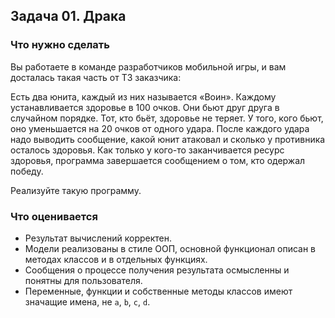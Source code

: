 ## Задача 01. Драка
### Что нужно сделать
Вы работаете в команде разработчиков мобильной игры, 
и вам досталась такая часть от ТЗ заказчика:

Есть два юнита, каждый из них называется «Воин». 
Каждому устанавливается здоровье в 100 очков. 
Они бьют друг друга в случайном порядке. 
Тот, кто бьёт, здоровье не теряет. У того, кого бьют, 
оно уменьшается на 20 очков от одного удара. 
После каждого удара надо выводить сообщение,
какой юнит атаковал и сколько у противника осталось здоровья. 
Как только у кого-то заканчивается ресурс здоровья, 
программа завершается сообщением о том, кто одержал победу.







Реализуйте такую программу.
### Что оценивается
- Результат вычислений корректен.
- Модели реализованы в стиле ООП, основной функционал описан в методах классов и в отдельных функциях.
- Сообщения о процессе получения результата осмысленны и понятны для пользователя.
- Переменные, функции и собственные методы классов имеют значащие имена, не `a`, `b`, `c`, `d`.

